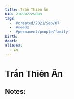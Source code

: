 ```yaml
---
title: Trần Thiên Ân
UID: 210907225809
tags:
  - '#created/2021/Sep/07'
  - '#seed🥜'
  - '#permanent/people/family'
birth: 
death: 
aliases:
  - Ân
---
```

# Trần Thiên Ân

## Notes:

